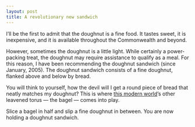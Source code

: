 ```yaml
--- 
layout: post
title: A revolutionary new sandwich
---
```

I&#8217;ll be the first to admit that the doughnut is a fine food. It tastes sweet, it is inexpensive, and it is available throughout the Commonwealth and beyond.

However,  sometimes the doughnut is a little light. While certainly a power-packing treat, the doughnut may require assistance to qualify as a meal. For this reason, I have been recommending the doughnut sandwich (since January, 2005). The doughnut sandwich consists of a fine doughnut, flanked above and below by bread.

You will think to yourself, how the devil will I get a round piece of bread that neatly matches my doughnut? This is where <a href="http://www.thismodernworld.com/">this modern world</a>&#8217;s other leavened torus &#8212; the bagel &#8212; comes into play.

Slice a bagel in half and slip a fine doughnut in between. You are now holding a doughnut sandwich.

